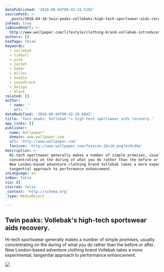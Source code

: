 ```yaml
---
datePublished: '2016-08-04T00:42:31.510Z'
sourcePath: >-
  _posts/2016-04-16-twin-peaks-vollebaks-high-tech-sportswear-aids-recovery-or.md
inFeed: true
isBasedOnUrl: >-
  http://www.wallpaper.com/lifestyle/clothing-brand-vollebak-introduces-two-high-tech-jackets-for-athletes-seeking-perfomance-enhancement
authors: []
hasPage: false
keywords:
  - vollebak
  - tidball
  - pink
  - jacket
  - baker
  - miller
  - hoodie
  - soundtrack
  - design
  - black
related: []
author:
  - name: ''
    url: ''
dateModified: '2016-08-04T00:42:28.684Z'
title: 'Twin peaks: Vollebak''s high-tech sportswear aids recovery.'
app_links: []
publisher:
  name: Wallpaper*
  domain: www.wallpaper.com
  url: 'http://www.wallpaper.com'
  favicon: 'http://www.wallpaper.com/favicon-16x16.png?4c9cd4a'
description: >-
  Hi-tech sportswear generally makes a number of simple promises, usually
  concentrating on the during of what you do rather than the before or after.
  New London-based adventure clothing brand Vollebak takes a more experimental,
  tangential approach to performance enhancement.
inLanguage: en
inNav: false
via: {}
starred: false
_context: 'http://schema.org'
_type: MediaObject

---
```

<article style=""><h1>Twin peaks: Vollebak's high-tech sportswear aids recovery.</h1><p>Hi-tech sportswear generally makes a number of simple promises, usually concentrating on the during of what you do rather than the before or after. New London-based adventure clothing brand Vollebak takes a more experimental, tangential approach to performance enhancement.</p><img src="https://s3-us-west-2.amazonaws.com/the-grid-img/p/c17637c9681425629a927fa5a32fb7a6c749fce5.jpg" /></article>